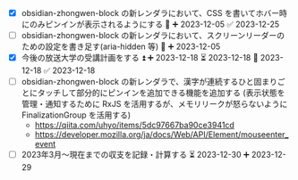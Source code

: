- [x] obsidian-zhongwen-block の新レンダラにおいて、CSS を書いてホバー時にのみピンインが表示されるようにする 🔽 ➕ 2023-12-05 ✅ 2023-12-25
- [ ] obsidian-zhongwen-block の新レンダラにおいて、スクリーンリーダーのための設定を書き足す(aria-hidden 等) 🔽 ➕ 2023-12-05 
- [x] 今後の放送大学の受講計画をする ⏫ ➕ 2023-12-18 ⏳ 2023-12-18 📅 2023-12-18 ✅ 2023-12-18
- [ ] obsidian-zhongwen-block の新レンダラで、漢字が連続するひと固まりごとにタッチして部分的にピンインを追加できる機能を追加する (表示状態を管理・通知するために RxJS を活用するが、メモリリークが怒らないように FinalizationGroup を活用する)
	- https://qiita.com/uhyo/items/5dc97667ba90ce3941cd
	- https://developer.mozilla.org/ja/docs/Web/API/Element/mouseenter_event
- [ ] 2023年3月〜現在までの収支を記録・計算する ⏳ 2023-12-30 ➕ 2023-12-29 
